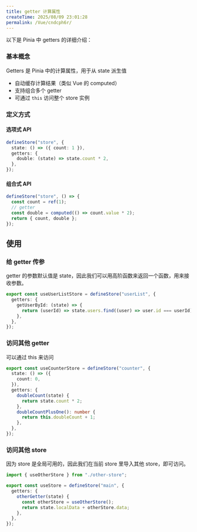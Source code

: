 ```yaml
---
title: getter 计算属性
createTime: 2025/08/09 23:01:28
permalink: /Vue/cndcph6r/
---
```


以下是 Pinia 中 getters 的详细介绍：

### 基本概念

Getters 是 Pinia 中的计算属性，用于从 state 派生值

- 自动缓存计算结果（类似 Vue 的 computed）
- 支持组合多个 getter
- 可通过 `this` 访问整个 store 实例

### 定义方式

#### 选项式 API

```ts
defineStore("store", {
  state: () => ({ count: 1 }),
  getters: {
    double: (state) => state.count * 2,
  },
});
```

#### 组合式 API

```ts
defineStore("store", () => {
  const count = ref(1);
  // getter
  const double = computed(() => count.value * 2);
  return { count, double };
});
```

## 使用

### 给 getter 传参

getter 的参数默认值是 state，因此我们可以用高阶函数来返回一个函数，用来接收参数。

```ts
export const useUserListStore = defineStore("userList", {
  getters: {
    getUserById: (state) => {
      return (userId) => state.users.find((user) => user.id === userId);
    },
  },
});
```

### 访问其他 getter

可以通过 this 来访问

```ts
export const useCounterStore = defineStore("counter", {
  state: () => ({
    count: 0,
  }),
  getters: {
    doubleCount(state) {
      return state.count * 2;
    },
    doubleCountPlusOne(): number {
      return this.doubleCount + 1;
    },
  },
});
```

### 访问其他 store

因为 store 是全局可用的，因此我们在当前 store 里导入其他 store，即可访问。

```ts
import { useOtherStore } from "./other-store";

export const useStore = defineStore("main", {
  getters: {
    otherGetter(state) {
      const otherStore = useOtherStore();
      return state.localData + otherStore.data;
    },
  },
});
```
